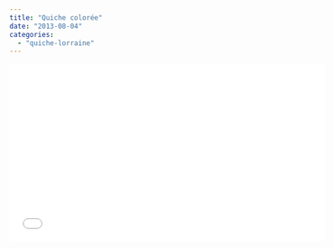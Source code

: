 ```yaml
---
title: "Quiche colorée"
date: "2013-08-04"
categories: 
  - "quiche-lorraine"
---
```


<iframe width="560" height="315" src="//www.youtube.com/embed/1TyQaWHcb-U" frameborder="0" allowfullscreen></iframe>
